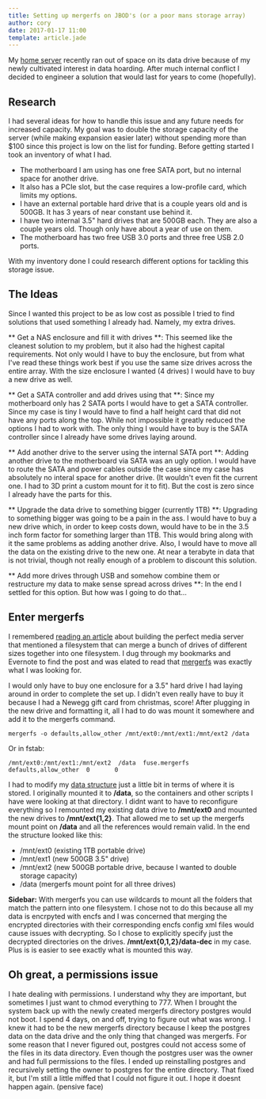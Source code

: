 ```yaml
---
title: Setting up mergerfs on JBOD's (or a poor mans storage array)
author: cory
date: 2017-01-17 11:00
template: article.jade
---
```


My [home server](../building-a-cheap-power-friendly-home-server-part1) recently ran out of space on its data drive 
because of my newly cultivated interest in data hoarding. After much internal conflict I decided to engineer a solution 
that would last for years to come (hopefully).

<span class="more"></span>

Research
--------

I had several ideas for how to handle this issue and any future needs for increased capacity. My goal was to double the 
storage capacity of the server (while making expansion easier later) without spending more than $100 since this project 
is low on the list for funding. Before getting started I took an inventory of what I had.

 - The motherboard I am using has one free SATA port, but no internal space for another drive.
 - It also has a PCIe slot, but the case requires a low-profile card, which limits my options.
 - I have an external portable hard drive that is a couple years old and is 500GB. It has 3 years of near constant use behind it.
 - I have two internal 3.5" hard drives that are 500GB each. They are also a couple years old. Though only have about a year of use on them.
 - The motherboard has two free USB 3.0 ports and three free USB 2.0 ports.

With my inventory done I could research different options for tackling this storage issue.

The Ideas
---------

Since I wanted this project to be as low cost as possible I tried to find solutions that used something I already had. Namely, my 
extra drives.

** Get a NAS enclosure and fill it with drives **: 
This seemed like the cleanest solution to my problem, but it also had the highest capital requirements. 
Not only would I have to buy the enclosure, but from what I've read these things work best if you use the same 
size drives across the entire array. With the size enclosure I wanted (4 drives) I would have to buy a new drive as well. 

** Get a SATA controller and add drives using that **: 
Since my motherboard only has 2 SATA ports I would have to get a SATA controller. Since my case is tiny I would have to find a 
half height card that did not have any ports along the top. While not impossible it greatly reduced the options I had to work 
with. The only thing I would have to buy is the SATA controller since I already have some drives laying around.

** Add another drive to the server using the internal SATA port **: 
Adding another drive to the motherboard via SATA was an ugly option. I would have to route the SATA and power cables 
outside the case since my case has absolutely no interal space for another drive. (It wouldn't even fit the current 
one. I had to 3D print a custom mount for it to fit). But the cost is zero since I already have the parts for this.

** Upgrade the data drive to something bigger (currently 1TB) **: 
Upgrading to something bigger was going to be a pain in the ass. I would have to buy a new drive which, in order to 
keep costs down, would have to be in the 3.5 inch form factor for something larger than 1TB. This would bring along 
with it the same problems as adding another drive. Also, I would have to move all the data on the existing drive to 
the new one. At near a terabyte in data that is not trivial, though not really enough of a problem to discount this 
solution.

** Add more drives through USB and somehow combine them or restructure my data to make sense spread across drives **: 
In the end I settled for this option. But how was I going to do that...


Enter mergerfs
--------------

I remembered [reading an article](https://www.linuxserver.io/2016/02/02/the-perfect-media-server-2016/) about building 
the perfect media server that mentioned a filesystem that can merge a bunch of drives of different sizes together 
into one filesystem. I dug through my bookmarks and Evernote to find the post and was elated to read that 
[mergerfs](https://github.com/trapexit/mergerfs) was exactly what I was looking for.

I would only have to buy one enclosure for a 3.5" hard drive I had laying around in order to complete the set up. I 
didn't even really have to buy it because I had a Newegg gift card from christmas, score! After plugging in the new 
drive and formatting it, all I had to do was mount it somewhere and add it to the mergerfs command.

```
mergerfs -o defaults,allow_other /mnt/ext0:/mnt/ext1:/mnt/ext2 /data
```

Or in fstab:

```
/mnt/ext0:/mnt/ext1:/mnt/ext2  /data  fuse.mergerfs  defaults,allow_other  0       0
```

I had to modify my [data structure](../building-a-cheap-power-friendly-home-server-part2) just a little bit in terms 
of where it is stored. I originally mounted it to **/data**, so the containers and other scripts I have were looking 
at that directory. I didnt want to have to reconfigure everything so I remounted my existing data drive to 
**/mnt/ext0** and mounted the new drives to **/mnt/ext{1,2}**. That allowed me to set up the mergerfs mount point on 
**/data** and all the references would remain valid. In the end the structure looked like this:

- /mnt/ext0 (existing 1TB portable drive)
- /mnt/ext1 (new 500GB 3.5" drive)
- /mnt/ext2 (new 500GB portable drive, because I wanted to double storage capacity)
- /data (mergerfs mount point for all three drives)

**Sidebar:** With mergerfs you can use wildcards to mount all the folders that match the pattern into one filesystem. 
I chose not to do this because all my data is encrpyted with encfs and I was concerned that merging the encrypted directories 
with their corresponding encfs config xml files would cause issues with decrypting. So I chose to explicitly specify just 
the decrypted directories on the drives. **/mnt/ext{0,1,2}/data-dec** in my case. Plus is is easier to see exactly what is 
mounted this way.

Oh great, a permissions issue
-----------------------------

I hate dealing with permissions. I understand why they are important, but sometimes I just want to chmod everything to 777. 
When I brought the system back up with the newly created mergerfs directory postgres would not boot. I spend 4 days, on and off, 
trying to figure out what was wrong. I knew it had to be the new mergerfs directory because I keep the postgres data on 
the data drive and the only thing that changed was mergerfs. For some reason that I never figured out, postgres could not 
access some of the files in its data directory. Even though the postgres user was the owner and had full permissions to the 
files. I ended up reinstalling postgres and recursively setting the owner to postgres for the entire directory. That fixed 
it, but I'm still a little miffed that I could not figure it out. I hope it doesnt happen again. (pensive face)